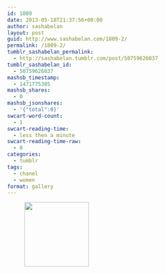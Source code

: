 ```yaml
---
id: 1809
date: 2013-05-18T21:37:56+00:00
author: sashabelan
layout: post
guid: http://www.sashabelan.com/1809-2/
permalink: /1809-2/
tumblr_sashabelan_permalink:
  - http://sashabelan.tumblr.com/post/50759626037
tumblr_sashabelan_id:
  - 50759626037
mashsb_timestamp:
  - 1471775305
mashsb_shares:
  - 0
mashsb_jsonshares:
  - '{"total":0}'
swcart-word-count:
  - 1
swcart-reading-time:
  - less then a minute
swcart-reading-time-raw:
  - 0
categories:
  - tumblr
tags:
  - chanel
  - women
format: gallery
---
```

<div id='gallery-333' class='gallery galleryid-1809 gallery-columns-3 gallery-size-thumbnail'>
  <figure class='gallery-item'> 
  
  <div class='gallery-icon portrait'>
    <a href='http://www.sashabelan.ru/1809-2/attachment/1810/'><img width="150" height="150" src="http://www.sashabelan.ru/wp-content/uploads/2013/05/tumblr_mn0k39Bhw61qarj97o1_500-150x150.jpg" class="attachment-thumbnail size-thumbnail" alt="" /></a>
  </div></figure>
</div>